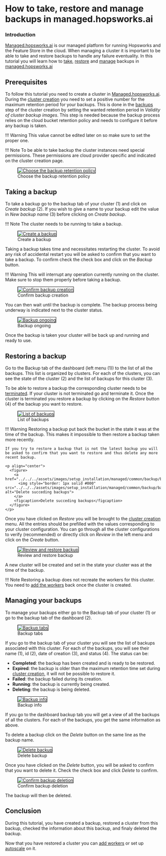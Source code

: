 # How to take, restore and manage backups in managed.hopsworks.ai

### Introduction
[Managed.hopsworks.ai](https://managed.hopsworks.ai) is our managed platform for running Hopsworks and the Feature Store in the cloud. When managing a cluster it is important to be able to take and restore backups to handle any failure eventuality. In this tutorial you will learn how to [take](), [restore]() and [manage]() backups in [managed.hopsworks.ai](https://managed.hopsworks.ai)

## Prerequisites
To follow this tutorial you need to create a cluster in [Managed.hopsworks.ai](https://managed.hopsworks.ai). During the [cluster creation](../aws/cluster_creation.md) you need to set a positive number for the maximum retention period for your backups. This is done in the [backups](../aws/cluster_creation.md#step-6-set-the-backup-retention-policy) step of the cluster creation by setting the wanted retention period in _Validity of cluster backup images_. This step is needed because the backup process relies on the cloud bucket retention policy and needs to configure it before any backup is taken.

!!! Warning 
    This value cannot be edited later on so make sure to set the proper one.

!!! Note
    To be able to take backup the cluster instances need special permissions. These permissions are cloud provider specific and indicated on the cluster creation page.

<p align="center">
  <figure>
    <a  href="../../../assets/images/setup_installation/managed/aws/connect-aws-backup.png">
      <img style="border: 1px solid #000" src="../../../assets/images/setup_installation/managed/aws/connect-aws-backup.png" alt="Choose the backup retention policy">
    </a>
    <figcaption>Choose the backup retention policy</figcaption>
  </figure>
</p>


## Taking a backup
To take a backup go to the backup tab of your cluster (1) and click on _Create backup_ (2). If you wish to give a name to your backup edit the value in _New backup name_ (3) before clicking on _Create backup_.

!!! Note 
    The cluster needs to be running to take a backup.

<p align="center">
  <figure>
    <a  href="../../../assets/images/setup_installation/managed/common/backup/create_backup.png">
      <img style="border: 1px solid #000" src="../../../assets/images/setup_installation/managed/common/backup/create_backup.png" alt="Create a backup">
    </a>
    <figcaption>Create a backup</figcaption>
  </figure>
</p>

Taking a backup takes time and necessitates restarting the cluster. To avoid any risk of accidental restart you will be asked to confirm that you want to take a backup. To confirm check the check box and click on the  _Backup_ button.

!!! Warning
    This will interrupt any operation currently running on the cluster. Make sure to stop them properly before taking a backup.

<p align="center">
  <figure>
    <a  href="../../../assets/images/setup_installation/managed/common/backup/confirm_backup.png">
      <img style="border: 1px solid #000" src="../../../assets/images/setup_installation/managed/common/backup/confirm_backup.png" alt="Confirm backup creation">
    </a>
    <figcaption>Confirm backup creation</figcaption>
  </figure>
</p>

You can then wait until the backup is complete. The backup process being underway is indicated next to the cluster status.

<p align="center">
  <figure>
    <a  href="../../../assets/images/setup_installation/managed/common/backup/ongoing_backup.png">
      <img style="border: 1px solid #000" src="../../../assets/images/setup_installation/managed/common/backup/ongoing_backup.png" alt="Backup ongoing">
    </a>
    <figcaption>Backup ongoing</figcaption>
  </figure>
</p>

Once the backup is taken your cluster will be back up and running and ready to use.

## Restoring a backup
Go to the Backup tab of the dashboard (left menu (1)) to the list of all the backups. This list is organized by clusters. For each of the clusters, you can see the state of the cluster (2) and the list of backups for this cluster (3). 

To be able to restore a backup the corresponding cluster needs to be [terminated](./dashboard.md#terminate-the-cluster). If your cluster is not terminated go and terminate it. Once the cluster is terminated you restore a backup by clicking on the _Restore_ button (4) of the backup you want to restore.

<p align="center">
  <figure>
    <a  href="../../../assets/images/setup_installation/managed/common/backup/backup_list.png">
      <img style="border: 1px solid #000" src="../../../assets/images/setup_installation/managed/common/backup/backup_list.png" alt="List of backups">
    </a>
    <figcaption>List of backups</figcaption>
  </figure>
</p>


!!! Warning
    Restoring a backup put back the bucket in the state it was at the time of the backup. This makes it impossible to then restore a backup taken more recently. 

    If you try to restore a backup that is not the latest backup you will be asked to confirm that you want to restore and thus delete any more recent backup.

    <p align="center">
      <figure>
        <a  href="../../../assets/images/setup_installation/managed/common/backup/backup_delete_succeding.png">
          <img style="border: 1px solid #000" src="../../../assets/images/setup_installation/managed/common/backup/backup_delete_succeding.png" alt="Delete succeding backups">
        </a>
        <figcaption>Delete succeding backups</figcaption>
      </figure>
    </p>

Once you have clicked on _Restore_ you will be brought to the [cluster creation](../aws/cluster_creation.md) menu. All the entries should be prefilled with the values corresponding to your cluster configuration. You can go through all the cluster configurations to verify (recommended) or directly click on _Review_ in the left menu and click on the _Create_ button.

<p align="center">
  <figure>
    <a  href="../../../assets/images/setup_installation/managed/common/backup/backup_review_and_create.png">
      <img style="border: 1px solid #000" src="../../../assets/images/setup_installation/managed/common/backup/backup_review_and_create.png" alt="Review and restore backup">
    </a>
    <figcaption>Review and restore backup</figcaption>
  </figure>
</p>

A new cluster will be created and set in the state your cluster was at the time of the backup.

!!! Note
    Restoring a backup does not recreate the workers for this cluster. You need to [add the workers](./adding_removing_workers.md) back once the cluster is created.

## Managing your backups
To manage your backups either go to the Backup tab of your cluster (1) or go to the backup tab of the dashboard (2).

<p align="center">
  <figure>
    <a  href="../../../assets/images/setup_installation/managed/common/backup/backup_tabs.png">
      <img style="border: 1px solid #000" src="../../../assets/images/setup_installation/managed/common/backup/backup_tabs.png" alt="Backup tabs">
    </a>
    <figcaption>Backup tabs</figcaption>
  </figure>
</p>

If you go to the backup tab of your cluster you will see the list of backups associated with this cluster. For each of the backups, you will see their name (1), id (2), date of creation (3), and status (4). The status can be:

- **Completed**: the backup has been created and is ready to be restored.
- **Expired**: the backup is older than the maximum retention time set during [cluster creation](../aws/cluster_creation.md#step-6-set-the-backup-retention-policy), it will not be possible to restore it.
- **Failed**: the backup failed during its creation.
- **Running**: the backup is currently being created.
- **Deleting**: the backup is being deleted.


<p align="center">
  <figure>
    <a  href="../../../assets/images/setup_installation/managed/common/backup/backup_info.png">
      <img style="border: 1px solid #000" src="../../../assets/images/setup_installation/managed/common/backup/backup_info.png" alt="Backup info">
    </a>
    <figcaption>Backup info</figcaption>
  </figure>
</p>

If you go to the dashboard backup tab you will get a view of all the backups of all the clusters. For each of the backups, you get the same information as above.

To delete a backup click on the _Delete_ button on the same line as the backup name.

<p align="center">
  <figure>
    <a  href="../../../assets/images/setup_installation/managed/common/backup/backup_delete.png">
      <img style="border: 1px solid #000" src="../../../assets/images/setup_installation/managed/common/backup/backup_delete.png" alt="Delete backup">
    </a>
    <figcaption>Delete backup</figcaption>
  </figure>
</p>

Once you have clicked on the _Delete_ button, you will be asked to confirm that you want to delete it. Check the check box and click _Delete_ to confirm.

<p align="center">
  <figure>
    <a  href="../../../assets/images/setup_installation/managed/common/backup/backup_delete_confirm.png">
      <img style="border: 1px solid #000" src="../../../assets/images/setup_installation/managed/common/backup/backup_delete_confirm.png" alt="Confirm backup deletion">
    </a>
    <figcaption>Confirm backup deletion</figcaption>
  </figure>
</p>

The backup will then be deleted.

## Conclusion
During this tutorial, you have created a backup, restored a cluster from this backup, checked the information about this backup, and finaly deleted the backup.

Now that you have restored a cluster you can [add workers](./adding_removing_workers.md) or set up [autoscale](./autoscaling.md) on it.